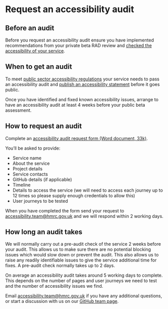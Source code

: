 # Request an accessibility audit

## Before an audit

Before you request an accessibility audit ensure you have implemented recommendations from your  private beta RAD review and [checked the accessibility of your service](check-your-services-accessibility-before-you-get-an-audit.md).

## When to get an audit

To meet [public sector accessibility regulations](https://www.gov.uk/guidance/accessibility-requirements-for-public-sector-websites-and-apps) your service needs to pass an accessibility audit and [publish an accessibility statement](publish-an-accessibility-statement-before-your-service-goes-public.md) before it goes public.

Once you have identified and fixed known accessibility issues, arrange to have an accessibility audit at least 4 weeks before your public beta assessment.

## How to request an audit

Complete an [accessibility audit request form (Word document, 33k)](https://github.com/hmrc/accessibility/blob/master/docs/hmrc-accessibility-audit-request.docx?raw=true).

You’ll be asked to provide:

- Service name
- About the service
- Project details
- Service contacts
- GitHub details (if applicable)
- Timeline
- Details to access the service (we will need to access each journey up to 12 times so please supply enough credentials to allow this)
- User journeys to be tested

When you have completed the form send your request to <accessibility.team@hmrc.gov.uk> and we will respond within 2 working days.

## How long an audit takes

We will normally carry out a pre-audit check of the service 2 weeks before your audit. This allows us to make sure there are no potential blocking issues which would slow down or prevent the audit. This also allows us to raise any readily identifiable issues to give the service additional time for fixes. A pre-audit check normally takes up to 2 days.

On average  an accessibility audit takes around 5 working days to complete. This depends on the number of pages and user journeys we need to test and the number of accessibility issues we find.

Email <accessibility.team@hmrc.gov.uk> if you have any additional questions, or start a discussion with us on our [GitHub team page](https://github.com/orgs/hmrc/teams/disc).
